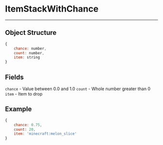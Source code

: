 # ItemStackWithChance

---

## Object Structure
```javascript
{
    chance: number,
    count: number,
    item: string
}
```

## Fields

`chance` - Value between 0.0 and 1.0
`count` - Whole number greater than 0
`item` - Item to drop

## Example

```js
{
    chance: 0.75,
    count: 20,
    item: 'minecraft:melon_slice'
}
```
